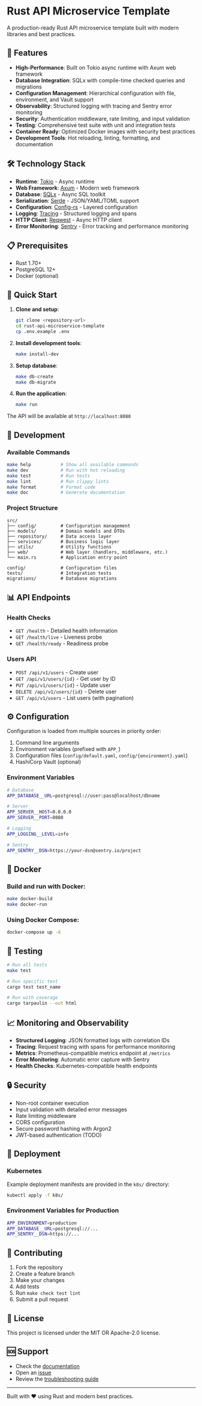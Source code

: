 # Rust API Microservice Template

A production-ready Rust API microservice template built with modern libraries and best practices.

## 🚀 Features

- **High-Performance**: Built on Tokio async runtime with Axum web framework
- **Database Integration**: SQLx with compile-time checked queries and migrations
- **Configuration Management**: Hierarchical configuration with file, environment, and Vault support
- **Observability**: Structured logging with tracing and Sentry error monitoring
- **Security**: Authentication middleware, rate limiting, and input validation
- **Testing**: Comprehensive test suite with unit and integration tests
- **Container Ready**: Optimized Docker images with security best practices
- **Development Tools**: Hot reloading, linting, formatting, and documentation

## 🛠️ Technology Stack

- **Runtime**: [Tokio](https://tokio.rs/) - Async runtime
- **Web Framework**: [Axum](https://github.com/tokio-rs/axum) - Modern web framework
- **Database**: [SQLx](https://github.com/launchbadge/sqlx) - Async SQL toolkit
- **Serialization**: [Serde](https://serde.rs/) - JSON/YAML/TOML support
- **Configuration**: [Config-rs](https://github.com/mehcode/config-rs) - Layered configuration
- **Logging**: [Tracing](https://tracing.rs/) - Structured logging and spans
- **HTTP Client**: [Reqwest](https://github.com/seanmonstar/reqwest) - Async HTTP client
- **Error Monitoring**: [Sentry](https://sentry.io/) - Error tracking and performance monitoring

## 📋 Prerequisites

- Rust 1.70+ 
- PostgreSQL 12+
- Docker (optional)

## 🏃 Quick Start

1. **Clone and setup**:
   ```bash
   git clone <repository-url>
   cd rust-api-microservice-template
   cp .env.example .env
   ```

2. **Install development tools**:
   ```bash
   make install-dev
   ```

3. **Setup database**:
   ```bash
   make db-create
   make db-migrate
   ```

4. **Run the application**:
   ```bash
   make run
   ```

The API will be available at `http://localhost:8080`

## 🔧 Development

### Available Commands

```bash
make help           # Show all available commands
make dev            # Run with hot reloading
make test           # Run tests
make lint           # Run clippy lints
make format         # Format code
make doc            # Generate documentation
```

### Project Structure

```
src/
├── config/         # Configuration management
├── models/         # Domain models and DTOs
├── repository/     # Data access layer
├── services/       # Business logic layer
├── utils/          # Utility functions
├── web/            # Web layer (handlers, middleware, etc.)
└── main.rs         # Application entry point

config/             # Configuration files
tests/              # Integration tests
migrations/         # Database migrations
```

## 📊 API Endpoints

### Health Checks
- `GET /health` - Detailed health information
- `GET /health/live` - Liveness probe
- `GET /health/ready` - Readiness probe

### Users API
- `POST /api/v1/users` - Create user
- `GET /api/v1/users/{id}` - Get user by ID
- `PUT /api/v1/users/{id}` - Update user
- `DELETE /api/v1/users/{id}` - Delete user
- `GET /api/v1/users` - List users (with pagination)

## ⚙️ Configuration

Configuration is loaded from multiple sources in priority order:

1. Command line arguments
2. Environment variables (prefixed with `APP_`)
3. Configuration files (`config/default.yaml`, `config/{environment}.yaml`)
4. HashiCorp Vault (optional)

### Environment Variables

```bash
# Database
APP_DATABASE__URL=postgresql://user:pass@localhost/dbname

# Server
APP_SERVER__HOST=0.0.0.0
APP_SERVER__PORT=8080

# Logging
APP_LOGGING__LEVEL=info

# Sentry
APP_SENTRY__DSN=https://your-dsn@sentry.io/project
```

## 🐳 Docker

### Build and run with Docker:

```bash
make docker-build
make docker-run
```

### Using Docker Compose:

```bash
docker-compose up -d
```

## 🧪 Testing

```bash
# Run all tests
make test

# Run specific test
cargo test test_name

# Run with coverage
cargo tarpaulin --out html
```

## 📈 Monitoring and Observability

- **Structured Logging**: JSON formatted logs with correlation IDs
- **Tracing**: Request tracing with spans for performance monitoring
- **Metrics**: Prometheus-compatible metrics endpoint at `/metrics`
- **Error Monitoring**: Automatic error capture with Sentry
- **Health Checks**: Kubernetes-compatible health endpoints

## 🔒 Security

- Non-root container execution
- Input validation with detailed error messages
- Rate limiting middleware
- CORS configuration
- Secure password hashing with Argon2
- JWT-based authentication (TODO)

## 🚀 Deployment

### Kubernetes

Example deployment manifests are provided in the `k8s/` directory:

```bash
kubectl apply -f k8s/
```

### Environment Variables for Production

```bash
APP_ENVIRONMENT=production
APP_DATABASE__URL=postgresql://...
APP_SENTRY__DSN=https://...
```

## 🤝 Contributing

1. Fork the repository
2. Create a feature branch
3. Make your changes
4. Add tests
5. Run `make check test lint`
6. Submit a pull request

## 📄 License

This project is licensed under the MIT OR Apache-2.0 license.

## 🆘 Support

- Check the [documentation](./docs/)
- Open an [issue](https://github.com/yourusername/rust-api-microservice-template/issues)
- Review the [troubleshooting guide](./docs/troubleshooting.md)

---

Built with ❤️ using Rust and modern best practices.